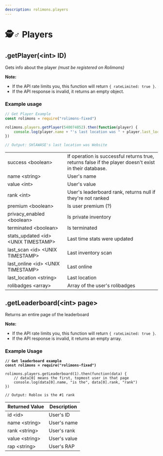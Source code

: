 ```yaml
---
description: rolimons.players
---
```


# 🕵♂ Players

## .getPlayer(\<int> ID)

Gets info about the player _(must be registered on Rolimons)_

**Note:**
- If the API rate limits you, this function will return `{ rateLimited: true }`.
- If the API response is invalid, it returns an empty object.

### Example usage

```javascript
// Get Player Example
const rolimons = require("rolimons-fixed")

rolimons.players.getPlayer(540074852).then(function(player) {
    console.log(player.name + "'s last location was " + player.last_location)
})

// Output: SHlAWASE's last location was Website
```

|                                        |                                                                                                       |
| -------------------------------------- | ----------------------------------------------------------------------------------------------------- |
| success \<boolean>                     | If operation is successful returns true, returns false if the player doesn't exist in their database. |
| name \<string>                         | User's name                                                                                           |
| value \<int>                           | User's value                                                                                          |
| rank \<int>                            | User's leaderboard rank, returns null if they're not ranked                                           |
| premium \<boolean>                     | Is user premium (?)                                                                                   |
| privacy\_enabled \<boolean>            | Is private inventory                                                                                  |
| terminated \<boolean>                  | Is terminated                                                                                         |
| stats\_updated \<id> \<UNIX TIMESTAMP> | Last time stats were updated                                                                          |
| last\_scan \<id> \<UNIX TIMESTAMP>     | Last inventory scan                                                                                   |
| last\_online \<id> \<UNIX TIMESTAMP>   | Last online                                                                                           |
| last\_location \<string>               | Last location                                                                                         |
| rolibadges \<array>                    | Array of the user's rolibadges                                                                        |

## .getLeaderboard(\<int> page>

Returns an entire page of the leaderboard

**Note:**
- If the API rate limits you, this function will return `{ rateLimited: true }`.
- If the API response is invalid, it returns an empty array.

### Example Usage

<pre class="language-javascript"><code class="lang-javascript"><strong>// Get leaderboard example
</strong><strong>const rolimons = require("rolimons-fixed")
</strong>
rolimons.players.getLeaderboard(1).then(function(data) {
    // data[0] means the first, topmost user in that page
    console.log(data[0].name, "is the", data[0].rank, "rank")
})

// Output: Roblox is the #1 rank
</code></pre>

| Returned Value  | Description  |
| --------------- | ------------ |
| id \<id>        | User's ID    |
| name \<string>  | User's name  |
| rank \<string>  | User's rank  |
| value \<string> | User's value |
| rap \<string>   | User's RAP   |

